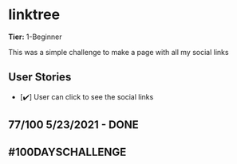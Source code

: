 # linktree

**Tier:** 1-Beginner

This was a simple challenge to make a page with all my social links

## User Stories

-   [✔️] User can click to see the social links

## 77/100 5/23/2021 - DONE

## #100DAYSCHALLENGE
